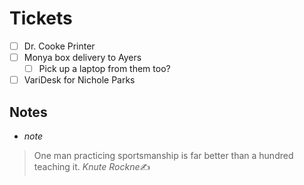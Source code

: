 # Tickets
- [ ] Dr. Cooke Printer
- [ ] Monya box delivery to Ayers
	- [ ] Pick up a laptop from them too?
- [ ] VariDesk for Nichole Parks

## Notes
- *note*

>One man practicing sportsmanship is far better than a hundred teaching it.
   <cite>Knute Rockne</cite>✍️